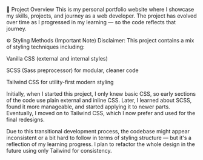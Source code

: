
🧾 Project Overview
This is my personal portfolio website where I showcase my skills, projects, and journey as a web developer. The project has evolved over time as I progressed in my learning — so the code reflects that journey.

⚙️ Styling Methods (Important Note)
Disclaimer:
This project contains a mix of styling techniques including:

Vanilla CSS (external and internal styles)

SCSS (Sass preprocessor) for modular, cleaner code

Tailwind CSS for utility-first modern styling

Initially, when I started this project, I only knew basic CSS, so early sections of the code use plain external and inline CSS.
Later, I learned about SCSS, found it more manageable, and started applying it to newer parts.
Eventually, I moved on to Tailwind CSS, which I now prefer and used for the final redesigns.

Due to this transitional development process, the codebase might appear inconsistent or a bit hard to follow in terms of styling structure — but it's a reflection of my learning progress. I plan to refactor the whole design in the future using only Tailwind for consistency.